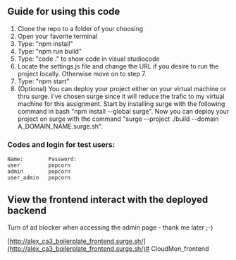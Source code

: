 ## Guide for using this code
1. Clone the repo to a folder of your choosing
2. Open your favorite terminal
3. Type: "npm install"
4. Type: "npm run build"
5. Type: "code ." to show code in visual studiocode
6. Locate the settings.js file and change the URL if you desire to run the project locally. Otherwise move on to step 7.
7. Type: "npm start"
8. (Optional) You can deploy your project either on your virtual machine or thru surge. I've chosen surge since it will reduce the trafic to my virtual machine for this assignment. Start by installing surge with the following command in bash "npm install --global surge". Now you can deploy your project on surge with the command "surge --project ./build --domain A_DOMAIN_NAME.surge.sh".

### Codes and login for test users:
    Name:        Password:
    user         popcorn
    admin        popcorn
    user_admin   popcorn

## View the frontend interact with the deployed backend
Turn of ad blocker when accessing the admin page - thank me later ;-)

[http://alex_ca3_boilerplate_frontend.surge.sh/](http://alex_ca3_boilerplate_frontend.surge.sh/)# CloudMon_frontend
